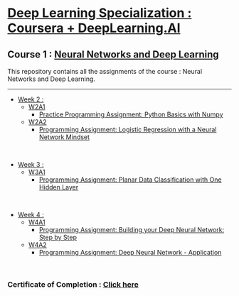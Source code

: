 # [Deep Learning Specialization : Coursera + DeepLearning.AI](https://www.coursera.org/specializations/deep-learning)
## Course 1 : [Neural Networks and Deep Learning](https://www.coursera.org/learn/neural-networks-deep-learning/home/info)
This repository contains all the assignments of the course : Neural Networks and Deep Learning.

<hr/>

- [Week 2 :](https://github.com/RitoChak/Neural-Networks-and-Deep-Learning/tree/9166de7ae962f873a38d1f815ea20763cdf4f338/Week%202)
  - [W2A1](https://github.com/RitoChak/Neural-Networks-and-Deep-Learning/tree/9166de7ae962f873a38d1f815ea20763cdf4f338/Week%202/W2A1)
    - [Practice Programming Assignment: Python Basics with Numpy](https://github.com/RitoChak/Neural-Networks-and-Deep-Learning/blob/9166de7ae962f873a38d1f815ea20763cdf4f338/Week%202/W2A1/Python_Basics_with_Numpy.ipynb)
  - [W2A2](https://github.com/RitoChak/Neural-Networks-and-Deep-Learning/tree/9166de7ae962f873a38d1f815ea20763cdf4f338/Week%202/W2A2)
    - [Programming Assignment: Logistic Regression with a Neural Network Mindset](https://github.com/RitoChak/Neural-Networks-and-Deep-Learning/blob/9166de7ae962f873a38d1f815ea20763cdf4f338/Week%202/W2A2/Logistic_Regression_with_a_Neural_Network_mindset.ipynb)

<br/>

- [Week 3 :](https://github.com/RitoChak/Neural-Networks-and-Deep-Learning/tree/9166de7ae962f873a38d1f815ea20763cdf4f338/Week%203)
  - [W3A1](https://github.com/RitoChak/Neural-Networks-and-Deep-Learning/tree/9166de7ae962f873a38d1f815ea20763cdf4f338/Week%203/W3A1)
    - [Programming Assignment: Planar Data Classification with One Hidden Layer](https://github.com/RitoChak/Neural-Networks-and-Deep-Learning/blob/9166de7ae962f873a38d1f815ea20763cdf4f338/Week%203/W3A1/Planar_data_classification_with_one_hidden_layer.ipynb)

<br/>

- [Week 4 :](https://github.com/RitoChak/Neural-Networks-and-Deep-Learning/tree/9166de7ae962f873a38d1f815ea20763cdf4f338/Week%204)
  - [W4A1](https://github.com/RitoChak/Neural-Networks-and-Deep-Learning/tree/9166de7ae962f873a38d1f815ea20763cdf4f338/Week%204/W4A1)
    - [Programming Assignment: Building your Deep Neural Network: Step by Step](https://github.com/RitoChak/Neural-Networks-and-Deep-Learning/blob/9166de7ae962f873a38d1f815ea20763cdf4f338/Week%204/W4A1/Building_your_Deep_Neural_Network_Step_by_Step.ipynb)
  - [W4A2](https://github.com/RitoChak/Neural-Networks-and-Deep-Learning/tree/9166de7ae962f873a38d1f815ea20763cdf4f338/Week%204/W4A2)
    - [Programming Assignment: Deep Neural Network - Application](https://github.com/RitoChak/Neural-Networks-and-Deep-Learning/blob/9166de7ae962f873a38d1f815ea20763cdf4f338/Week%204/W4A2/Deep%20Neural%20Network%20-%20Application.ipynb)

<br/>

### Certificate of Completion : [Click here](https://coursera.org/share/9198bf9e5641668612752b5cd17be8a2)
